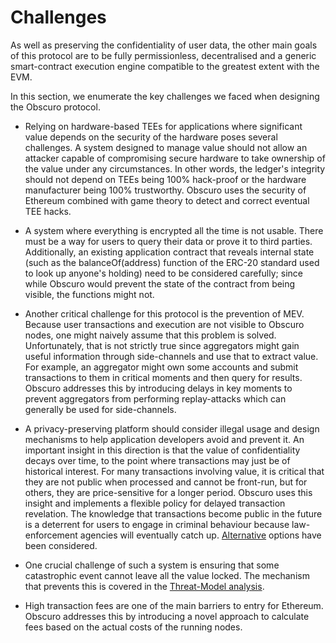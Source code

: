# Challenges

As well as preserving the confidentiality of user data, the other main goals of this protocol are to be fully permissionless, decentralised and a generic smart-contract execution engine compatible to the greatest extent with the EVM.

In this section, we enumerate the key challenges we faced when designing the Obscuro protocol.

- Relying on hardware-based TEEs for applications where significant value depends on the security of the hardware poses several challenges. A system designed to manage value should not allow an attacker capable of compromising secure hardware to take ownership of the value under any circumstances. In other words, the ledger's integrity should not depend on TEEs being 100% hack-proof or the hardware manufacturer being 100% trustworthy. Obscuro uses the security of Ethereum combined with game theory to detect and correct eventual TEE hacks.


- A system where everything is encrypted all the time is not usable. There must be a way for users to query their data or prove it to third parties. Additionally, an existing application contract that reveals internal state (such as the balanceOf(address) function of the ERC-20 standard used to look up anyone's holding) need to be considered carefully; since while Obscuro would prevent the state of the contract from being visible, the functions might not.


- Another critical challenge for this protocol is the prevention of MEV. Because user transactions and execution are not visible to Obscuro nodes, one might naively assume that this problem is solved. Unfortunately, that is not strictly true since aggregators might gain useful information through side-channels and use that to extract value. For example, an aggregator might own some accounts and submit transactions to them in critical moments and then query for results. Obscuro addresses this by introducing delays in key moments to prevent aggregators from performing replay-attacks which can generally be used for side-channels.


- A privacy-preserving platform should consider illegal usage and design mechanisms to help application developers avoid and prevent it. An important insight in this direction is that the value of confidentiality decays over time, to the point where transactions may just be of historical interest. For many transactions involving value, it is critical that they are not public when processed and cannot be front-run, but for others, they are price-sensitive for a longer period. Obscuro uses this insight and implements a flexible policy for delayed transaction revelation. The knowledge that transactions become public in the future is a deterrent for users to engage in criminal behaviour because law-enforcement agencies will eventually catch up. [Alternative](./appendix.md#alternative-revelation-options) options have been considered.


- One crucial challenge of such a system is ensuring that some catastrophic event cannot leave all the value locked. The mechanism that prevents this is covered in the [Threat-Model analysis](./threat-model.md).


- High transaction fees are one of the main barriers to entry for Ethereum. Obscuro addresses this by introducing a novel approach to calculate fees based on the actual costs of the running nodes.
